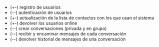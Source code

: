 * (+-) registro de usuarios
* (--) autenticación de usuarios
* (+-) actualización de la lista de contactos con los que usan el sistema
* (+-) devolver los usuarios online
* (--) crear conversaciones (privada y en grupo)
* (--) recibir y encaminar mensajes de cada conversación
* (--) devolver historial de mensajes de una conversación